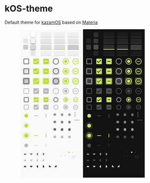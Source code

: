 

# kOS-theme 

Default theme for [kazamOS](https://github.com/Wolf-Pack-Clan/kazamOS) based on [Materia](https://github.com/nana-4/materia-theme/)


<p align="center" spacing="16px">
  <img src="https://raw.githubusercontent.com/Wolf-Pack-Clan/kOS-theme/main/images/preview_light.png" alt="preview_light"/>
  <img src="https://raw.githubusercontent.com/Wolf-Pack-Clan/kOS-theme/main/images/preview_dark.png" alt="preview_dark"/>
</p>

